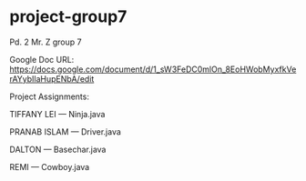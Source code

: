 project-group7
==============

Pd. 2 Mr. Z group 7

Google Doc URL: https://docs.google.com/document/d/1_sW3FeDC0mlOn_8EoHWobMyxfkVerAYybIlaHupENbA/edit

Project Assignments:

TIFFANY LEI — Ninja.java

PRANAB ISLAM — Driver.java

DALTON — Basechar.java

REMI — Cowboy.java
